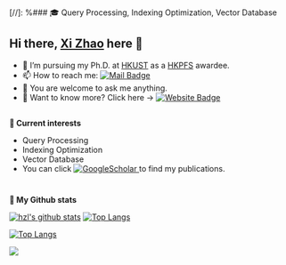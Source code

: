 
[//]: %### :mortar_board: Query Processing, Indexing Optimization, Vector Database


## Hi there, [Xi Zhao](https://github.com/Jacyhust) here 👋

- 🔭 I’m pursuing my Ph.D. at [HKUST](https://hkust.edu.hk/) as a [HKPFS](https://cerg1.ugc.edu.hk/hkpfs/index.html) awardee.
- 📫 How to reach me: [![Mail Badge](https://img.shields.io/badge/xi.zhao@connect.ust.hk-c14438?style=flat&logo=Gmail&logoColor=white)](mailto:xi.zhao@connect.ust.hk "Connect via Email")
- 💬 You are welcome to ask me anything.
- 🔬 Want to know more? Click here → [![Website Badge](https://img.shields.io/badge/-My_website-5a5a5a?style=flat&logo=vercel&logoColor=white)](http://www.ustxizhao.com)

##
**🌱 Current interests**
- Query Processing
- Indexing Optimization
- Vector Database
- You can click <a href='https://scholar.google.com.hk/citations?user=8qCNqokAAAAJ&hl=zh-CN' target="_blank">
    <img alt='GoogleScholar' src='https://img.shields.io/badge/Scholar-100000?style=flat&logo=GoogleScholar&logoColor=white&&color=0181FF'>
</a> to find my publications.

# 
**📜 My Github stats** 

<!--[![hzl's github stats](https://github-readme-stats.vercel.app/api?username=hzlbbfrog&count_private=true&show_icons=true&theme=default)](https://github.com/anuraghazra/github-readme-stats)-->
<!--[![hzl's GitHub stats](https://github-readme-stats-sigma-five.vercel.app/api?username=hzlbbfrog&show_icons=true)](https://github.com/anuraghazra/github-readme-stats)-->
<!--[![Top Langs](https://github-readme-stats-sigma-five.vercel.app/api/top-langs/?username=hzlbbfrog&layout=compact&langs_count=8)](https://github.com/anuraghazra/github-readme-stats)-->

[![hzl's github stats](https://github-readme-stats.vercel.app/api?username=hzlbbfrog&count_private=true&show_icons=true&theme=default)](https://zl-he.com)
[![Top Langs](https://github-readme-stats-sigma-five.vercel.app/api/top-langs/?username=hzlbbfrog&layout=compact&langs_count=8)](http://zl-he.com)

[![Top Langs](https://github-readme-streak-stats.herokuapp.com/?user=hzlbbfrog)](http://zl-he.com)

<img src="https://github-readme-streak-stats.herokuapp.com/?user=hzlbbfrog" />
